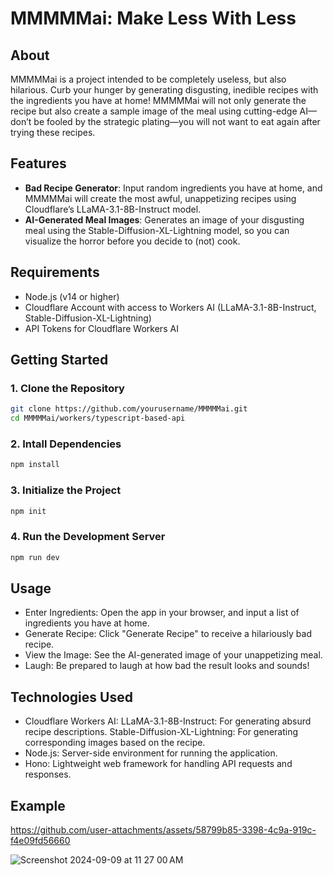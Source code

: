 # MMMMMai: Make Less With Less

## About
MMMMMai is a project intended to be completely useless, but also hilarious. Curb your hunger by generating disgusting, inedible recipes with the ingredients you have at home! MMMMMai will not only generate the recipe but also create a sample image of the meal using cutting-edge AI—don’t be fooled by the strategic plating—you will not want to eat again after trying these recipes.

## Features
- **Bad Recipe Generator**: Input random ingredients you have at home, and MMMMMai will create the most awful, unappetizing recipes using Cloudflare’s LLaMA-3.1-8B-Instruct model.
- **AI-Generated Meal Images**: Generates an image of your disgusting meal using the Stable-Diffusion-XL-Lightning model, so you can visualize the horror before you decide to (not) cook.

## Requirements
- Node.js (v14 or higher)
- Cloudflare Account with access to Workers AI (LLaMA-3.1-8B-Instruct, Stable-Diffusion-XL-Lightning)
- API Tokens for Cloudflare Workers AI

## Getting Started

### 1. Clone the Repository
```bash
git clone https://github.com/yourusername/MMMMMai.git
cd MMMMMai/workers/typescript-based-api
```

### 2. Intall Dependencies
```bash
npm install
```

### 3. Initialize the Project
```bash
npm init
```

### 4. Run the Development Server
```bash
npm run dev
```

## Usage
- Enter Ingredients: Open the app in your browser, and input a list of ingredients you have at home.
- Generate Recipe: Click "Generate Recipe" to receive a hilariously bad recipe.
- View the Image: See the AI-generated image of your unappetizing meal.
- Laugh: Be prepared to laugh at how bad the result looks and sounds!

## Technologies Used
- Cloudflare Workers AI:
    LLaMA-3.1-8B-Instruct: For generating absurd recipe descriptions.
    Stable-Diffusion-XL-Lightning: For generating corresponding images based on the recipe.
- Node.js: Server-side environment for running the application.
- Hono: Lightweight web framework for handling API requests and responses.

## Example

https://github.com/user-attachments/assets/58799b85-3398-4c9a-919c-f4e09fd56660

![Screenshot 2024-09-09 at 11 27 00 AM](https://github.com/user-attachments/assets/829efa96-b273-441a-9521-13ab34b155bb)
